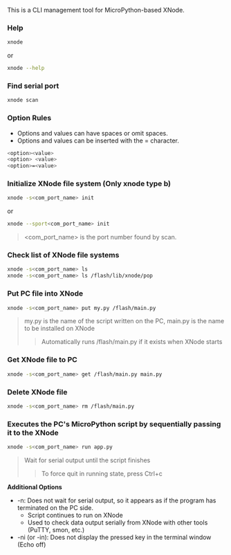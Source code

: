 This is a CLI management tool for MicroPython-based XNode.

### Help
```sh
xnode
```
or
```sh
xnode --help
```

### Find serial port
```sh
xnode scan
```

### Option Rules
- Options and values can have spaces or omit spaces.
- Options and values can be inserted with the = character.

```sh
<option><value>  
<option> <value>
<option>=<value> 
```

### Initialize XNode file system (Only xnode type b)
```sh
xnode -s<com_port_name> init
```
or
```sh
xnode --sport<com_port_name> init
```
> \<com_port_name\> is the port number found by scan. 

### Check list of XNode file systems
```sh
xnode -s<com_port_name> ls
xnode -s<com_port_name> ls /flash/lib/xnode/pop
```

### Put PC file into XNode
```sh
xnode -s<com_port_name> put my.py /flash/main.py
```
> my.py is the name of the script written on the PC, main.py is the name to be installed on XNode  
>> Automatically runs /flash/main.py if it exists when XNode starts

### Get XNode file to PC
```sh
xnode -s<com_port_name> get /flash/main.py main.py
```

### Delete XNode file
```sh
xnode -s<com_port_name> rm /flash/main.py
```

### Executes the PC's MicroPython script by sequentially passing it to the XNode
```sh
xnode -s<com_port_name> run app.py
```
> Wait for serial output until the script finishes  
>> To force quit in running state, press Ctrl+c

**Additional Options**
   - -n: Does not wait for serial output, so it appears as if the program has terminated on the PC side.
     - Script continues to run on XNode
     - Used to check data output serially from XNode with other tools (PuTTY, smon, etc.)
   - -ni (or -in): Does not display the pressed key in the terminal window (Echo off)
